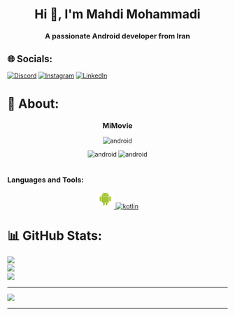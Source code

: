 <h1 align="center">Hi 👋, I'm Mahdi Mohammadi</h1>
<h3 align="center">A passionate Android developer from Iran</h3>

## 🌐 Socials:
[![Discord](https://img.shields.io/badge/Discord-%237289DA.svg?logo=discord&logoColor=white)](https://discord.gg/mr_mati) [![Instagram](https://img.shields.io/badge/Instagram-%23E4405F.svg?logo=Instagram&logoColor=white)](https://instagram.com/mati_mdy) [![LinkedIn](https://img.shields.io/badge/LinkedIn-%230077B5.svg?logo=linkedin&logoColor=white)](https://linkedin.com/in/mahdi-mhammadi-298879260) 

# 💫 About:

<h3 align="center">MiMovie</h3>
<p align="center">
  <img src="https://www.freepnglogos.com/uploads/xiaomi-png/xiaomi-logo-logos-marcas-8.png" alt="android" width="86" height="64"/>
</p>

<p align="center">
  <img src="https://s8.uupload.ir/files/20230815_110054_zg9.png" alt="android" width="360" height="620"/>
  <img src="https://s8.uupload.ir/files/20230815_110041_4tri.png" alt="android" width="360" height="620"/>
</p>

<p align="left">
</p>

#

<h3 align="left">Languages and Tools:</h3>
<p align="center"> <a href="https://developer.android.com" target="_blank" rel="noreferrer"> <img src="https://raw.githubusercontent.com/devicons/devicon/master/icons/android/android-original-wordmark.svg" alt="android" width="40" height="40"/> </a> <a href="https://kotlinlang.org" target="_blank" rel="noreferrer"> <img src="https://www.vectorlogo.zone/logos/kotlinlang/kotlinlang-icon.svg" alt="kotlin" width="40" height="40"/> </a> </p>

# 📊 GitHub Stats:
![](https://github-readme-stats.vercel.app/api?username=mr-mati&theme=dracula&hide_border=true&include_all_commits=true&count_private=false)<br/>
![](https://github-readme-streak-stats.herokuapp.com/?user=mr-mati&theme=dracula&hide_border=true)<br/>
![](https://github-readme-stats.vercel.app/api/top-langs/?username=mr-mati&theme=dracula&hide_border=true&include_all_commits=true&count_private=false&layout=compact)

---
[![](https://visitcount.itsvg.in/api?id=mr-mati&icon=0&color=12)](https://visitcount.itsvg.in)

---
